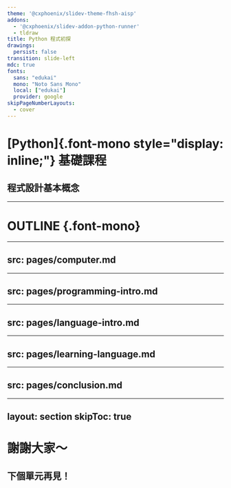 ```yaml
---
theme: '@cxphoenix/slidev-theme-fhsh-aisp'
addons:
  - '@cxphoenix/slidev-addon-python-runner'
  - tldraw
title: Python 程式初探
drawings:
  persist: false
transition: slide-left
mdc: true
fonts:
  sans: "edukai"
  mono: "Noto Sans Mono"
  local: ["edukai"]
  provider: google
skipPageNumberLayouts:
  - cover
---
```


# [Python]{.font-mono style="display: inline;"} 基礎課程

## 程式設計基本概念

---

# OUTLINE {.font-mono}

<CustomToc tocLayoutIncludes="['section']"/>

---
src: pages/computer.md
---

---
src: pages/programming-intro.md
---

---
src: pages/language-intro.md
---

---
src: pages/learning-language.md
---

---
src: pages/conclusion.md
---

---
layout: section
skipToc: true
---

# 謝謝大家～

## 下個單元再見！